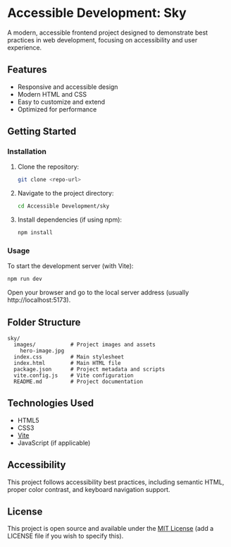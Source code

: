 # Accessible Development: Sky

A modern, accessible frontend project designed to demonstrate best practices in web development, focusing on accessibility and user experience.

## Features

- Responsive and accessible design
- Modern HTML and CSS
- Easy to customize and extend
- Optimized for performance

## Getting Started

### Installation

1. Clone the repository:
   ```bash
   git clone <repo-url>
   ```
2. Navigate to the project directory:
   ```bash
   cd Accessible Development/sky
   ```
3. Install dependencies (if using npm):
   ```bash
   npm install
   ```

### Usage

To start the development server (with Vite):

```bash
npm run dev
```

Open your browser and go to the local server address (usually http://localhost:5173).

## Folder Structure

```
sky/
  images/           # Project images and assets
    hero-image.jpg
  index.css         # Main stylesheet
  index.html        # Main HTML file
  package.json      # Project metadata and scripts
  vite.config.js    # Vite configuration
  README.md         # Project documentation
```

## Technologies Used

- HTML5
- CSS3
- [Vite](https://vitejs.dev/)
- JavaScript (if applicable)

## Accessibility

This project follows accessibility best practices, including semantic HTML, proper color contrast, and keyboard navigation support.

## License

This project is open source and available under the [MIT License](LICENSE) (add a LICENSE file if you wish to specify this).
